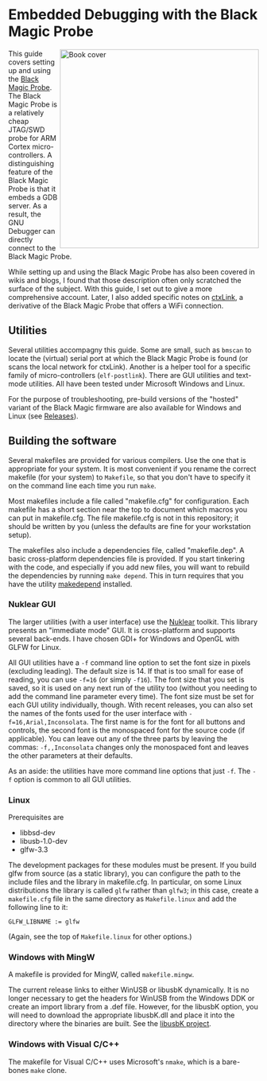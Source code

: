 # Embedded Debugging with the Black Magic Probe
<img src="https://github.com/compuphase/Black-Magic-Probe-Book/blob/master/doc/BlackMagicProbe-front-cover.jpg" alt="Book cover" width="400" align="right">
This guide covers setting up and using the <a href="https://github.com/blacksphere/blackmagic/">Black Magic Probe</a>. The Black Magic Probe is a relatively cheap JTAG/SWD probe for ARM Cortex micro-controllers. A distinguishing feature of the Black Magic Probe is that it embeds a GDB server. As a result, the GNU Debugger can directly connect to the Black Magic Probe.<br>

While setting up and using the Black Magic Probe has also been covered in wikis and blogs, I found that those description often only scratched the surface of the subject. With this guide, I set out to give a more comprehensive account. Later, I also added specific notes on [ctxLink](http://www.sidprice.com/ctxlink/), a derivative of the Black Magic Probe that offers a WiFi connection.
## Utilities
Several utilities accompagny this guide. Some are small, such as `bmscan` to locate the (virtual) serial port at which the Black Magic Probe is found (or scans the local network for ctxLink). Another is a helper tool for a specific family of micro-controllers (`elf-postlink`). There are GUI utilities and text-mode utilities. All have been tested under Microsoft Windows and Linux.

For the purpose of troubleshooting, pre-build versions of the "hosted" variant of the Black Magic firmware are also available for Windows and Linux (see [Releases](https://github.com/compuphase/Black-Magic-Probe-Book/releases)).
## Building the software
Several makefiles are provided for various compilers. Use the one that is appropriate for your system. It is most convenient if you rename the correct makefile (for your system) to `Makefile`, so that you don't have to specify it on the command line each time you run `make`.

Most makefiles include a file called "makefile.cfg" for configuration. Each makefile has a short section near the top to document which macros you can put in makefile.cfg. The file makefile.cfg is not in this repository; it should be written by you (unless the defaults are fine for your workstation setup).

The makefiles also include a dependencies file, called "makefile.dep". A basic cross-platform dependencies file is provided. If you start tinkering with the code, and especially if you add new files, you will want to rebuild the dependencies by running `make depend`. This in turn requires that you have the utility [makedepend](https://github.com/compuphase/makedepend) installed.
### Nuklear GUI
The larger utilities (with a user interface) use the [Nuklear](https://github.com/Immediate-Mode-UI/Nuklear) toolkit. This library presents an "immediate mode" GUI. It is cross-platform and supports several back-ends. I have chosen GDI+ for Windows and OpenGL with GLFW for Linux.

All GUI utilities have a `-f` command line option to set the font size in pixels (excluding leading). The default size is 14. If that is too small for ease of reading, you can use `-f=16` (or simply `-f16`). The font size that you set is saved, so it is used on any next run of the utility too (without you needing to add the command line parameter every time). The font size must be set for each GUI utility individually, though. With recent releases, you can also set the names of the fonts used for the user interface with `-f=16,Arial,Inconsolata`. The first name is for the font for all buttons and controls, the second font is the monospaced font for the source code (if applicable). You can leave out any of the three parts by leaving the commas: `-f,,Inconsolata` changes only the monospaced font and leaves the other parameters at their defaults.

As an aside: the utilities have more command line options that just `-f`. The `-f` option is common to all GUI utilities.
### Linux
Prerequisites are
* libbsd-dev
* libusb-1.0-dev
* glfw-3.3

The development packages for these modules must be present. If you build glfw from source (as a static library), you can configure the path to the include files and the library in makefile.cfg. In particular, on some Linux distributions the library is called `glfw` rather than `glfw3`; in this case, create a `makefile.cfg` file in the same directory as `Makefile.linux` and add the following line to it:
```
GLFW_LIBNAME := glfw
```
(Again, see the top of `Makefile.linux` for other options.)
### Windows with MingW
A makefile is provided for MingW, called `makefile.mingw`.

The current release links to either WinUSB or libusbK dynamically. It is no longer necessary to get the headers for WinUSB from the Windows DDK or create an import library from a .def file. However, for the libusbK option, you will need to download the appropriate libusbK.dll and place it into the directory where the binaries are built. See the [libusbK project](https://sourceforge.net/projects/libusbk/).

### Windows with Visual C/C++
The makefile for Visual C/C++ uses Microsoft's `nmake`, which is a bare-bones `make` clone.
